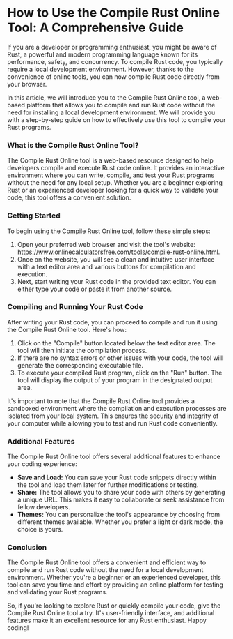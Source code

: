 How to Use the Compile Rust Online Tool: A Comprehensive Guide
==============================================================

If you are a developer or programming enthusiast, you might be aware of Rust, a powerful and modern programming language known for its performance, safety, and concurrency. To compile Rust code, you typically require a local development environment. However, thanks to the convenience of online tools, you can now compile Rust code directly from your browser.

In this article, we will introduce you to the Compile Rust Online tool, a web-based platform that allows you to compile and run Rust code without the need for installing a local development environment. We will provide you with a step-by-step guide on how to effectively use this tool to compile your Rust programs.

### What is the Compile Rust Online Tool?

The Compile Rust Online tool is a web-based resource designed to help developers compile and execute Rust code online. It provides an interactive environment where you can write, compile, and test your Rust programs without the need for any local setup. Whether you are a beginner exploring Rust or an experienced developer looking for a quick way to validate your code, this tool offers a convenient solution.

### Getting Started

To begin using the Compile Rust Online tool, follow these simple steps:

1. Open your preferred web browser and visit the tool's website: <https://www.onlinecalculatorsfree.com/tools/compile-rust-online.html>.
2. Once on the website, you will see a clean and intuitive user interface with a text editor area and various buttons for compilation and execution.
3. Next, start writing your Rust code in the provided text editor. You can either type your code or paste it from another source.

### Compiling and Running Your Rust Code

After writing your Rust code, you can proceed to compile and run it using the Compile Rust Online tool. Here's how:

1. Click on the "Compile" button located below the text editor area. The tool will then initiate the compilation process.
2. If there are no syntax errors or other issues with your code, the tool will generate the corresponding executable file.
3. To execute your compiled Rust program, click on the "Run" button. The tool will display the output of your program in the designated output area.

It's important to note that the Compile Rust Online tool provides a sandboxed environment where the compilation and execution processes are isolated from your local system. This ensures the security and integrity of your computer while allowing you to test and run Rust code conveniently.

### Additional Features

The Compile Rust Online tool offers several additional features to enhance your coding experience:

- **Save and Load:** You can save your Rust code snippets directly within the tool and load them later for further modifications or testing.
- **Share:** The tool allows you to share your code with others by generating a unique URL. This makes it easy to collaborate or seek assistance from fellow developers.
- **Themes:** You can personalize the tool's appearance by choosing from different themes available. Whether you prefer a light or dark mode, the choice is yours.

### Conclusion

The Compile Rust Online tool offers a convenient and efficient way to compile and run Rust code without the need for a local development environment. Whether you're a beginner or an experienced developer, this tool can save you time and effort by providing an online platform for testing and validating your Rust programs.

So, if you're looking to explore Rust or quickly compile your code, give the Compile Rust Online tool a try. It's user-friendly interface, and additional features make it an excellent resource for any Rust enthusiast. Happy coding!